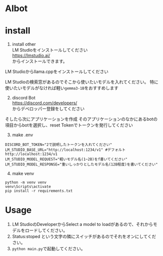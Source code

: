 # AIbot








# install 
1. install other  
LM Studioをインストールしてください  
https://lmstudio.ai/  
からインストールできます。

LM Studioからllama.cppをインストールしてください

LM Studioの検索窓があるのでそこから使いたいモデルを入れてください。
特に使いたいモデルがなければ軽い`gemma3-1B`をおすすめします

2. discord Bot  
https://discord.com/developers/  
からデベロッパー登録をしてください  

そしたら次にアプリケーションを作成
そのアプリケーションのなかにあるbotの項目からbotを選択し、reset Tokenでトークンを発行してください


3. make .env  

```
DISCORD_BOT_TOKEN="2で説明したトークンを入れてください"
LM_STUDIO_BASE_URL="http://localhost:1234/v1" #デフォルト http://localhost:1234/v1
LM_STUDIO_MODEL_REQUEST="軽いモデル名(1~2B)をf書いてください"
LM_STUDIO_MODEL_RESPONSE="重いしっかりとしたモデル名(12B程度)を書いてください"
```

 
4. make venv   
```
python -m venv venv
venv\Scripts\activate
pip install -r requirements.txt
```

# Usage

1. LM StudioのDeveloperからSelect a model to loadがあるので、それからモデルをロードしてください。
2. Status:stoped という文字の隣にスイッチがあるのでそれをオンにしてください。
3. `python main.py`で起動してください。